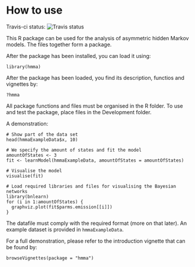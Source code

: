 
<!-- README.md is generated from README.Rmd. Please edit that file -->

# How to use

Travis-ci status: ![Travis
status](https://travis-ci.com/jthibaudier/hmma.svg?token=ecAEbMnQHRcuqKgskFfr&branch=master)

This R package can be used for the analysis of asymmetric hidden Markov
models. The files together form a package.

After the package has been installed, you can load it using:

    library(hmma)

After the package has been loaded, you find its description, functios
and vignettes by:

    ?hmma

All package functions and files must be organised in the R folder. To
use and test the package, place files in the Development folder.

A demonstration:

    # Show part of the data set
    head(hmmaExampleData$x, 10)
    
    # We specify the amount of states and fit the model
    amountOfStates <- 3
    fit <- learnModel(hmmaExampleData, amountOfStates = amountOfStates)
    
    # Visualise the model
    visualise(fit)
    
    # Load required libraries and files for visualising the Bayesian networks
    library(bnlearn)
    for (i in 1:amountOfStates) {
      graphviz.plot(fit$parms.emission[[i]])
    }

The datafile must comply with the required format (more on that later).
An example dataset is provided in `hmmaExampleData`.

For a full demonstration, please refer to the introduction vignette that
can be found by:

    browseVignettes(package = "hmma")
